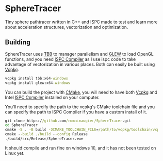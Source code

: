 # SphereTracer
Tiny sphere pathtracer written in C++ and ISPC made to test and learn more about acceleration structures, vectorization and optimization.

## Building

SphereTracer uses [TBB](https://github.com/oneapi-src/oneTBB) to manager parallelism and [GLEW](http://glew.sourceforge.net/) to load OpenGL functions, and you need [ISPC Compiler](https://ispc.github.io/ispc.html) as I use ispc code to take advantage of vectorization in various places. Both can easily be built
using [Vcpkg](https://github.com/microsoft/vcpkg).
```bat
vcpkg install tbb:x64-windows
vcpkg install glew:x64-windows
```
You can build the project with [CMake](https://cmake.org/), you will need to have both [Vcpkg](https://github.com/microsoft/vcpkg) and Intel 
[ISPC Compiler](https://ispc.github.io/ispc.html) installed on your computer.

You'll need to specify the path to the vcpkg's CMake toolchain file and you can specify the path to ISPC Compiler if you have a custom install of it.

```bat
git clone https://github.com/romainaugier/SphereTracer.git
cd SphereTracer
cmake -S . -B build -DCMAKE_TOOLCHAIN_FILE=/path/to/vcpkg/toolchain/vcpkg.cmake -DISPC_EXECUTABLE=/path/to/ispc.exe
cmake --build ./build --config Release
./build/src/Release/SphereTracer.exe
```

It should compile and run fine on windows 10, and it has not been tested on Linux yet.
